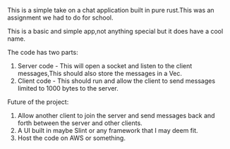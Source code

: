 This is a simple take on a chat application built in pure rust.This was an assignment we had to do for school.

This is a basic and simple app,not anything special but it does have a cool name.

The code has two parts:
  1. Server code - This will open a socket and listen to the client messages,This should also store the messages in a Vec.
  2. Client code - This should run and allow the client to send messages limited to 1000 bytes to the server.

Future of the project:
  1. Allow another client to join the server and send messages back and forth between the server and other clients.
  2. A UI built in maybe Slint or any framework that I may deem fit.
  3. Host the code on AWS or something.
